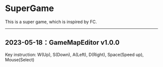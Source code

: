 # SuperGame

This is a super game, which is inspired by FC.

----------------------------------------------------------------------------------------



## 2023-05-18：GameMapEditor v1.0.0
Key instruction: W(Up), S(Down), A(Left), D(Right), Space(Speed up), Mouse(Select)






